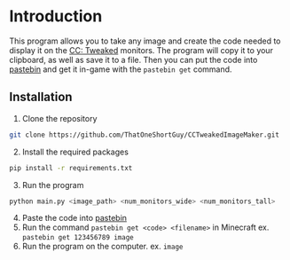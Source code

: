 # Introduction
This program allows you to take any image and create the code needed to display it on the [CC: Tweaked](https://www.curseforge.com/minecraft/mc-mods/cc-tweaked) monitors. The program will copy it to your clipboard, as well as save it to a file. Then you can put the code into [pastebin](https://pastebin.com/) and get it in-game with the `pastebin get` command.

## Installation
1. Clone the repository
```bash
git clone https://github.com/ThatOneShortGuy/CCTweakedImageMaker.git
```
2. Install the required packages
```bash
pip install -r requirements.txt
```
3. Run the program
```bash
python main.py <image_path> <num_monitors_wide> <num_monitors_tall>
```
4. Paste the code into [pastebin](https://pastebin.com/)
5. Run the command `pastebin get <code> <filename>` in Minecraft
ex. `pastebin get 123456789 image`
6. Run the program on the computer.
ex. `image`